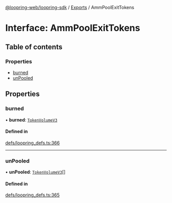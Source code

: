 [@loopring-web/loopring-sdk](../README.md) / [Exports](../modules.md) / AmmPoolExitTokens

# Interface: AmmPoolExitTokens

## Table of contents

### Properties

- [burned](AmmPoolExitTokens.md#burned)
- [unPooled](AmmPoolExitTokens.md#unpooled)

## Properties

### burned

• **burned**: [`TokenVolumeV3`](TokenVolumeV3.md)

#### Defined in

[defs/loopring_defs.ts:366](https://github.com/Loopring/loopring_sdk/blob/b7df545/src/defs/loopring_defs.ts#L366)

___

### unPooled

• **unPooled**: [`TokenVolumeV3`](TokenVolumeV3.md)[]

#### Defined in

[defs/loopring_defs.ts:365](https://github.com/Loopring/loopring_sdk/blob/b7df545/src/defs/loopring_defs.ts#L365)
